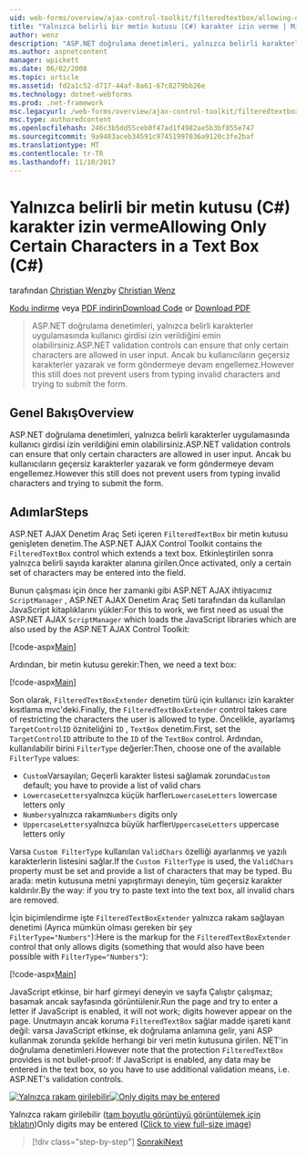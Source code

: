 ```yaml
---
uid: web-forms/overview/ajax-control-toolkit/filteredtextbox/allowing-only-certain-characters-in-a-text-box-cs
title: "Yalnızca belirli bir metin kutusu (C#) karakter izin verme | Microsoft Docs"
author: wenz
description: "ASP.NET doğrulama denetimleri, yalnızca belirli karakterler uygulamasında kullanıcı girdisi izin verildiğini emin olabilirsiniz. Ancak bu yazarak kullanıcıların geçersiz hala engellemez..."
ms.author: aspnetcontent
manager: wpickett
ms.date: 06/02/2008
ms.topic: article
ms.assetid: fd2a1c52-d717-44af-8a61-67c8279bb26e
ms.technology: dotnet-webforms
ms.prod: .net-framework
msc.legacyurl: /web-forms/overview/ajax-control-toolkit/filteredtextbox/allowing-only-certain-characters-in-a-text-box-cs
msc.type: authoredcontent
ms.openlocfilehash: 246c3b5dd55ceb0f47ad1f4982ae5b3bf855e747
ms.sourcegitcommit: 9a9483aceb34591c97451997036a9120c3fe2baf
ms.translationtype: MT
ms.contentlocale: tr-TR
ms.lasthandoff: 11/10/2017
---
```

<a name="allowing-only-certain-characters-in-a-text-box-c"></a><span data-ttu-id="f58e8-104">Yalnızca belirli bir metin kutusu (C#) karakter izin verme</span><span class="sxs-lookup"><span data-stu-id="f58e8-104">Allowing Only Certain Characters in a Text Box (C#)</span></span>
====================
<span data-ttu-id="f58e8-105">tarafından [Christian Wenz](https://github.com/wenz)</span><span class="sxs-lookup"><span data-stu-id="f58e8-105">by [Christian Wenz](https://github.com/wenz)</span></span>

<span data-ttu-id="f58e8-106">[Kodu indirme](http://download.microsoft.com/download/4/c/2/4c2def7a-0d23-4055-91f9-1f18504167d7/FilteredTextBox0.cs.zip) veya [PDF indirin](http://download.microsoft.com/download/b/6/a/b6ae89ee-df69-4c87-9bfb-ad1eb2b23373/filteredtextbox0CS.pdf)</span><span class="sxs-lookup"><span data-stu-id="f58e8-106">[Download Code](http://download.microsoft.com/download/4/c/2/4c2def7a-0d23-4055-91f9-1f18504167d7/FilteredTextBox0.cs.zip) or [Download PDF](http://download.microsoft.com/download/b/6/a/b6ae89ee-df69-4c87-9bfb-ad1eb2b23373/filteredtextbox0CS.pdf)</span></span>

> <span data-ttu-id="f58e8-107">ASP.NET doğrulama denetimleri, yalnızca belirli karakterler uygulamasında kullanıcı girdisi izin verildiğini emin olabilirsiniz.</span><span class="sxs-lookup"><span data-stu-id="f58e8-107">ASP.NET validation controls can ensure that only certain characters are allowed in user input.</span></span> <span data-ttu-id="f58e8-108">Ancak bu kullanıcıların geçersiz karakterler yazarak ve form göndermeye devam engellemez.</span><span class="sxs-lookup"><span data-stu-id="f58e8-108">However this still does not prevent users from typing invalid characters and trying to submit the form.</span></span>


## <a name="overview"></a><span data-ttu-id="f58e8-109">Genel Bakış</span><span class="sxs-lookup"><span data-stu-id="f58e8-109">Overview</span></span>

<span data-ttu-id="f58e8-110">ASP.NET doğrulama denetimleri, yalnızca belirli karakterler uygulamasında kullanıcı girdisi izin verildiğini emin olabilirsiniz.</span><span class="sxs-lookup"><span data-stu-id="f58e8-110">ASP.NET validation controls can ensure that only certain characters are allowed in user input.</span></span> <span data-ttu-id="f58e8-111">Ancak bu kullanıcıların geçersiz karakterler yazarak ve form göndermeye devam engellemez.</span><span class="sxs-lookup"><span data-stu-id="f58e8-111">However this still does not prevent users from typing invalid characters and trying to submit the form.</span></span>

## <a name="steps"></a><span data-ttu-id="f58e8-112">Adımlar</span><span class="sxs-lookup"><span data-stu-id="f58e8-112">Steps</span></span>

<span data-ttu-id="f58e8-113">ASP.NET AJAX Denetim Araç Seti içeren `FilteredTextBox` bir metin kutusu genişleten denetim.</span><span class="sxs-lookup"><span data-stu-id="f58e8-113">The ASP.NET AJAX Control Toolkit contains the `FilteredTextBox` control which extends a text box.</span></span> <span data-ttu-id="f58e8-114">Etkinleştirilen sonra yalnızca belirli sayıda karakter alanına girilen.</span><span class="sxs-lookup"><span data-stu-id="f58e8-114">Once activated, only a certain set of characters may be entered into the field.</span></span>

<span data-ttu-id="f58e8-115">Bunun çalışması için önce her zamanki gibi ASP.NET AJAX ihtiyacımız `ScriptManager` , ASP.NET AJAX Denetim Araç Seti tarafından da kullanılan JavaScript kitaplıklarını yükler:</span><span class="sxs-lookup"><span data-stu-id="f58e8-115">For this to work, we first need as usual the ASP.NET AJAX `ScriptManager` which loads the JavaScript libraries which are also used by the ASP.NET AJAX Control Toolkit:</span></span>

[!code-aspx[Main](allowing-only-certain-characters-in-a-text-box-cs/samples/sample1.aspx)]

<span data-ttu-id="f58e8-116">Ardından, bir metin kutusu gerekir:</span><span class="sxs-lookup"><span data-stu-id="f58e8-116">Then, we need a text box:</span></span>

[!code-aspx[Main](allowing-only-certain-characters-in-a-text-box-cs/samples/sample2.aspx)]

<span data-ttu-id="f58e8-117">Son olarak, `FilteredTextBoxExtender` denetim türü için kullanıcı izin karakter kısıtlama mvc'deki.</span><span class="sxs-lookup"><span data-stu-id="f58e8-117">Finally, the `FilteredTextBoxExtender` control takes care of restricting the characters the user is allowed to type.</span></span> <span data-ttu-id="f58e8-118">Öncelikle, ayarlamış `TargetControlID` özniteliğini `ID` , `TextBox` denetim.</span><span class="sxs-lookup"><span data-stu-id="f58e8-118">First, set the `TargetControlID` attribute to the `ID` of the `TextBox` control.</span></span> <span data-ttu-id="f58e8-119">Ardından, kullanılabilir birini `FilterType` değerler:</span><span class="sxs-lookup"><span data-stu-id="f58e8-119">Then, choose one of the available `FilterType` values:</span></span>

- <span data-ttu-id="f58e8-120">`Custom`Varsayılan; Geçerli karakter listesi sağlamak zorunda</span><span class="sxs-lookup"><span data-stu-id="f58e8-120">`Custom` default; you have to provide a list of valid chars</span></span>
- <span data-ttu-id="f58e8-121">`LowercaseLetters`yalnızca küçük harfler</span><span class="sxs-lookup"><span data-stu-id="f58e8-121">`LowercaseLetters` lowercase letters only</span></span>
- <span data-ttu-id="f58e8-122">`Numbers`yalnızca rakam</span><span class="sxs-lookup"><span data-stu-id="f58e8-122">`Numbers` digits only</span></span>
- <span data-ttu-id="f58e8-123">`UppercaseLetters`yalnızca büyük harfler</span><span class="sxs-lookup"><span data-stu-id="f58e8-123">`UppercaseLetters` uppercase letters only</span></span>

<span data-ttu-id="f58e8-124">Varsa `Custom FilterType` kullanılan `ValidChars` özelliği ayarlanmış ve yazılı karakterlerin listesini sağlar.</span><span class="sxs-lookup"><span data-stu-id="f58e8-124">If the `Custom FilterType` is used, the `ValidChars` property must be set and provide a list of characters that may be typed.</span></span> <span data-ttu-id="f58e8-125">Bu arada: metin kutusuna metni yapıştırmayı deneyin, tüm geçersiz karakter kaldırılır.</span><span class="sxs-lookup"><span data-stu-id="f58e8-125">By the way: if you try to paste text into the text box, all invalid chars are removed.</span></span>

<span data-ttu-id="f58e8-126">İçin biçimlendirme işte `FilteredTextBoxExtender` yalnızca rakam sağlayan denetimi (Ayrıca mümkün olması gereken bir şey `FilterType="Numbers"`):</span><span class="sxs-lookup"><span data-stu-id="f58e8-126">Here is the markup for the `FilteredTextBoxExtender` control that only allows digits (something that would also have been possible with `FilterType="Numbers"`):</span></span>

[!code-aspx[Main](allowing-only-certain-characters-in-a-text-box-cs/samples/sample3.aspx)]

<span data-ttu-id="f58e8-127">JavaScript etkinse, bir harf girmeyi deneyin ve sayfa Çalıştır çalışmaz; basamak ancak sayfasında görüntülenir.</span><span class="sxs-lookup"><span data-stu-id="f58e8-127">Run the page and try to enter a letter if JavaScript is enabled, it will not work; digits however appear on the page.</span></span> <span data-ttu-id="f58e8-128">Unutmayın ancak koruma `FilteredTextBox` sağlar madde işareti kanıt değil: varsa JavaScript etkinse, ek doğrulama anlamına gelir, yani ASP kullanmak zorunda şekilde herhangi bir veri metin kutusuna girilen. NET'in doğrulama denetimleri.</span><span class="sxs-lookup"><span data-stu-id="f58e8-128">However note that the protection `FilteredTextBox` provides is not bullet-proof: If JavaScript is enabled, any data may be entered in the text box, so you have to use additional validation means, i.e. ASP.NET's validation controls.</span></span>


<span data-ttu-id="f58e8-129">[![Yalnızca rakam girilebilir](allowing-only-certain-characters-in-a-text-box-cs/_static/image2.png)](allowing-only-certain-characters-in-a-text-box-cs/_static/image1.png)</span><span class="sxs-lookup"><span data-stu-id="f58e8-129">[![Only digits may be entered](allowing-only-certain-characters-in-a-text-box-cs/_static/image2.png)](allowing-only-certain-characters-in-a-text-box-cs/_static/image1.png)</span></span>

<span data-ttu-id="f58e8-130">Yalnızca rakam girilebilir ([tam boyutlu görüntüyü görüntülemek için tıklatın](allowing-only-certain-characters-in-a-text-box-cs/_static/image3.png))</span><span class="sxs-lookup"><span data-stu-id="f58e8-130">Only digits may be entered ([Click to view full-size image](allowing-only-certain-characters-in-a-text-box-cs/_static/image3.png))</span></span>

>[!div class="step-by-step"]
[<span data-ttu-id="f58e8-131">Sonraki</span><span class="sxs-lookup"><span data-stu-id="f58e8-131">Next</span></span>](allowing-only-certain-characters-in-a-text-box-vb.md)
